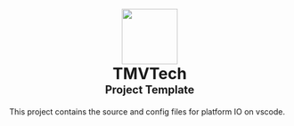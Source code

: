 <h1 align="center">
  <br>
  <a href="https://www.tmvtech.com/">
    <img width=100px height=100px src="https://www.tmvtech.com/wp-content/uploads/2024/05/net.svg">
  </a>
  <br>
    <b>TMVTech</b>
  <br>
  <sub><sup><b>Project Template</b></sup></sub>
  <br>
</h1>

This project contains the source and config files for platform IO on vscode.
